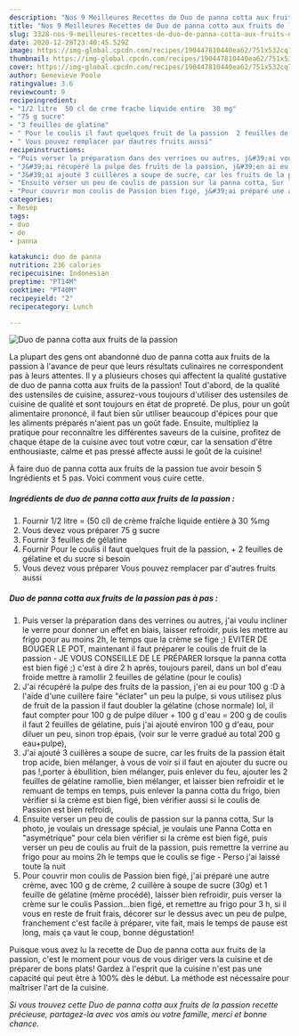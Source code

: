 ```yaml
---
description: "Nos 9 Meilleures Recettes de Duo de panna cotta aux fruits de la passion"
title: "Nos 9 Meilleures Recettes de Duo de panna cotta aux fruits de la passion"
slug: 3328-nos-9-meilleures-recettes-de-duo-de-panna-cotta-aux-fruits-de-la-passion
date: 2020-12-28T23:40:45.529Z
image: https://img-global.cpcdn.com/recipes/190447810440ea62/751x532cq70/duo-de-panna-cotta-aux-fruits-de-la-passion-photo-principale-de-la-recette.jpg
thumbnail: https://img-global.cpcdn.com/recipes/190447810440ea62/751x532cq70/duo-de-panna-cotta-aux-fruits-de-la-passion-photo-principale-de-la-recette.jpg
cover: https://img-global.cpcdn.com/recipes/190447810440ea62/751x532cq70/duo-de-panna-cotta-aux-fruits-de-la-passion-photo-principale-de-la-recette.jpg
author: Genevieve Poole
ratingvalue: 3.6
reviewcount: 9
recipeingredient:
- "1/2 litre  50 cl de crme frache liquide entire  30 mg"
- "75 g sucre"
- "3 feuilles de glatine"
- " Pour le coulis il faut quelques fruit de la passion  2 feuilles de glatine et du sucre si besoin"
- " Vous pouvez remplacer par dautres fruits aussi"
recipeinstructions:
- "Puis verser la préparation dans des verrines ou autres, j&#39;ai voulu incliner le verre pour donner un effet en biais, laisser refroidir, puis les mettre au frigo pour au moins 2h, le temps que la crème se fige ;) EVITER DE BOUGER LE POT, maintenant il faut préparer le coulis de fruit de la passion  JE VOUS CONSEILLE DE LE PRÉPARER lorsque la panna cotta est bien figé ;) c&#39;est à dire 2 h après, toujours pareil, dans un bol d&#39;eau froide mettre à ramollir 2 feuilles de gélatine (pour le coulis)"
- "J&#39;ai récupéré la pulpe des fruits de la passion, j&#39;en ai eu pour 100 g :D à l&#39;aide d&#39;une cuillère faire &#34;éclater&#34; un peu la pulpe, si vous utilisez plus de fruit de la passion il faut doubler la gélatine (chose normale) lol, il faut compter pour 100 g de pulpe diluer + 100 g d&#39;eau = 200 g de coulis il faut 2 feuilles de gélatine, puis j&#39;ai ajouté environ 100 g d&#39;eau, pour diluer un peu, sinon trop épais, (voir sur le verre gradué au total 200 g eau+pulpe),"
- "J&#39;ai ajouté 3 cuillères a soupe de sucre, car les fruits de la passion était trop acide, bien mélanger, à vous de voir si il faut en ajouter du sucre ou pas !,porter à ébullition, bien mélanger, puis enlever du feu, ajouter les 2 feuilles de gélatine ramollie, bien mélanger, et laisser bien refroidir et le remuant de temps en temps, puis enlever la panna cotta du frigo, bien vérifier si la crème est bien figé, bien vérifier aussi si le coulis de Passion est bien refroidi,"
- "Ensuite verser un peu de coulis de passion sur la panna cotta, Sur la photo, je voulais un dressage spécial, je voulais une Panna Cotta en &#34;asymétrique&#34; pour cela bien vérifier si la crème est bien figé, puis verser un peu de coulis au fruit de la passion, puis remettre la verrine au frigo pour au moins 2h le temps que le coulis se fige  Perso j&#39;ai laissé toute la nuit"
- "Pour couvrir mon coulis de Passion bien figé, j&#39;ai préparé une autre crème, avec 100 g de crème, 2 cuillère à soupe de sucre (30g) et 1 feuille de gélatine (même procédé), laisser bien refroidir, puis verser la crème sur le coulis Passion...bien figé, et remettre au frigo pour 3 h, si il vous en reste de fruit frais, décorer sur le dessus avec un peu de pulpe, franchement c&#39;est facile à préparer, vite fait, mais le temps de pause est long, mais ça vaut le coup, bonne dégustation!"
categories:
- Resep
tags:
- duo
- de
- panna

katakunci: duo de panna 
nutrition: 236 calories
recipecuisine: Indonesian
preptime: "PT14M"
cooktime: "PT40M"
recipeyield: "2"
recipecategory: Lunch

---
```



![Duo de panna cotta aux fruits de la passion](https://img-global.cpcdn.com/recipes/190447810440ea62/751x532cq70/duo-de-panna-cotta-aux-fruits-de-la-passion-photo-principale-de-la-recette.jpg)

La plupart des gens ont abandonné duo de panna cotta aux fruits de la passion à l'avance de peur que leurs résultats culinaires ne correspondent pas à leurs attentes. Il y a plusieurs choses qui affectent la qualité gustative de duo de panna cotta aux fruits de la passion! Tout d'abord, de la qualité des ustensiles de cuisine, assurez-vous toujours d'utiliser des ustensiles de cuisine de qualité et sont toujours en état de propreté. De plus, pour un goût alimentaire prononcé, il faut bien sûr utiliser beaucoup d'épices pour que les aliments préparés n'aient pas un goût fade. Ensuite, multipliez la pratique pour reconnaître les différentes saveurs de la cuisine, profitez de chaque étape de la cuisine avec tout votre cœur, car la sensation d'être enthousiaste, calme et pas pressé affecte aussi le goût de la cuisine!

<!--inarticleads1-->

À faire duo de panna cotta aux fruits de la passion tue avoir besoin 5 Ingrédients et 5 pas. Voici comment vous cuire cette.

##### Ingrédients de duo de panna cotta aux fruits de la passion :

1. Fournir 1/2 litre = (50 cl) de crème fraîche liquide entière à 30 %mg
1. Vous devez vous préparer 75 g sucre
1. Fournir 3 feuilles de gélatine
1. Fournir  Pour le coulis il faut quelques fruit de la passion, + 2 feuilles de gélatine et du sucre si besoin
1. Vous devez vous préparer  Vous pouvez remplacer par d&#39;autres fruits aussi




<!--inarticleads2-->

##### Duo de panna cotta aux fruits de la passion pas à pas :

1. Puis verser la préparation dans des verrines ou autres, j&#39;ai voulu incliner le verre pour donner un effet en biais, laisser refroidir, puis les mettre au frigo pour au moins 2h, le temps que la crème se fige ;) EVITER DE BOUGER LE POT, maintenant il faut préparer le coulis de fruit de la passion  - JE VOUS CONSEILLE DE LE PRÉPARER lorsque la panna cotta est bien figé ;) c&#39;est à dire 2 h après, toujours pareil, dans un bol d&#39;eau froide mettre à ramollir 2 feuilles de gélatine (pour le coulis)
1. J&#39;ai récupéré la pulpe des fruits de la passion, j&#39;en ai eu pour 100 g :D à l&#39;aide d&#39;une cuillère faire &#34;éclater&#34; un peu la pulpe, si vous utilisez plus de fruit de la passion il faut doubler la gélatine (chose normale) lol, il faut compter pour 100 g de pulpe diluer + 100 g d&#39;eau = 200 g de coulis il faut 2 feuilles de gélatine, puis j&#39;ai ajouté environ 100 g d&#39;eau, pour diluer un peu, sinon trop épais, (voir sur le verre gradué au total 200 g eau+pulpe),
1. J&#39;ai ajouté 3 cuillères a soupe de sucre, car les fruits de la passion était trop acide, bien mélanger, à vous de voir si il faut en ajouter du sucre ou pas !,porter à ébullition, bien mélanger, puis enlever du feu, ajouter les 2 feuilles de gélatine ramollie, bien mélanger, et laisser bien refroidir et le remuant de temps en temps, puis enlever la panna cotta du frigo, bien vérifier si la crème est bien figé, bien vérifier aussi si le coulis de Passion est bien refroidi,
1. Ensuite verser un peu de coulis de passion sur la panna cotta, Sur la photo, je voulais un dressage spécial, je voulais une Panna Cotta en &#34;asymétrique&#34; pour cela bien vérifier si la crème est bien figé, puis verser un peu de coulis au fruit de la passion, puis remettre la verrine au frigo pour au moins 2h le temps que le coulis se fige  - Perso j&#39;ai laissé toute la nuit
1. Pour couvrir mon coulis de Passion bien figé, j&#39;ai préparé une autre crème, avec 100 g de crème, 2 cuillère à soupe de sucre (30g) et 1 feuille de gélatine (même procédé), laisser bien refroidir, puis verser la crème sur le coulis Passion...bien figé, et remettre au frigo pour 3 h, si il vous en reste de fruit frais, décorer sur le dessus avec un peu de pulpe, franchement c&#39;est facile à préparer, vite fait, mais le temps de pause est long, mais ça vaut le coup, bonne dégustation!




<!--inarticleads1-->

<p>
Puisque vous avez lu la recette de Duo de panna cotta aux fruits de la passion, c'est le moment pour vous de vous diriger vers la cuisine et de préparer de bons plats! Gardez à l'esprit que la cuisine n'est pas une capacité qui peut être à 100% dès le début. La méthode est nécessaire pour maîtriser l'art de la cuisine.
</p>

<p>
<i>Si vous trouvez cette Duo de panna cotta aux fruits de la passion recette précieuse, partagez-la avec vos amis ou votre famille, merci et bonne chance.</i>
</p>
